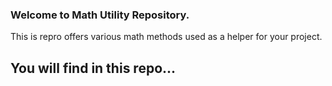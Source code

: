 ### Welcome to Math Utility Repository.
This is repro offers various math methods used as a helper for your project.
## You will find in this repo...
